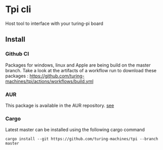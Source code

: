 # Tpi cli

Host tool to interface with your turing-pi board

## Install
 
### Github CI

Packages for windows, linux and Apple are being build on the master branch. Take
a look at the artifacts of a workflow run to download these packages :
https://github.com/turing-machines/tpi/actions/workflows/build.yml

### AUR

This package is available in the AUR repository.
[see](https://aur.archlinux.org/packages/tpi)


### Cargo

Latest master can be installed using the following cargo command

```shell
cargo install --git https://github.com/turing-machines/tpi --branch master
```


